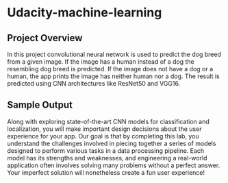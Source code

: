 # Udacity-machine-learning
## Project Overview

In this project convolutional neural network is used to predict the dog breed from a given image. If the image has a human instead of a dog the resembling dog breed is predicted. If the image does not have a dog or a human, the app prints the image has neither human nor a dog. The result is predicted using CNN architectures like ResNet50 and VGG16.

## Sample Output


Along with exploring state-of-the-art CNN models for classification and localization, you will make important design decisions about the user experience for your app. Our goal is that by completing this lab, you understand the challenges involved in piecing together a series of models designed to perform various tasks in a data processing pipeline. Each model has its strengths and weaknesses, and engineering a real-world application often involves solving many problems without a perfect answer. Your imperfect solution will nonetheless create a fun user experience!
